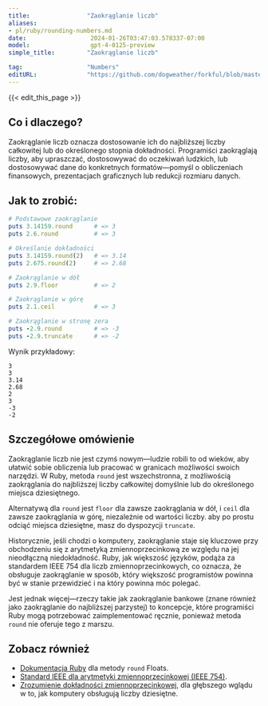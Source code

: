 ```yaml
---
title:                "Zaokrąglanie liczb"
aliases:
- pl/ruby/rounding-numbers.md
date:                  2024-01-26T03:47:03.578337-07:00
model:                 gpt-4-0125-preview
simple_title:         "Zaokrąglanie liczb"

tag:                  "Numbers"
editURL:              "https://github.com/dogweather/forkful/blob/master/content/pl/ruby/rounding-numbers.md"
---
```


{{< edit_this_page >}}

## Co i dlaczego?
Zaokrąglanie liczb oznacza dostosowanie ich do najbliższej liczby całkowitej lub do określonego stopnia dokładności. Programiści zaokrąglają liczby, aby upraszczać, dostosowywać do oczekiwań ludzkich, lub dostosowywać dane do konkretnych formatów—pomyśl o obliczeniach finansowych, prezentacjach graficznych lub redukcji rozmiaru danych.

## Jak to zrobić:

```Ruby
# Podstawowe zaokrąglanie
puts 3.14159.round      # => 3
puts 2.6.round          # => 3

# Określanie dokładności
puts 3.14159.round(2)   # => 3.14
puts 2.675.round(2)     # => 2.68

# Zaokrąglanie w dół
puts 2.9.floor          # => 2

# Zaokrąglanie w górę
puts 2.1.ceil           # => 3

# Zaokrąglanie w stronę zera
puts -2.9.round         # => -3
puts -2.9.truncate      # => -2
```

Wynik przykładowy:
```
3
3
3.14
2.68
2
3
-3
-2
```

## Szczegółowe omówienie
Zaokrąglanie liczb nie jest czymś nowym—ludzie robili to od wieków, aby ułatwić sobie obliczenia lub pracować w granicach możliwości swoich narzędzi. W Ruby, metoda `round` jest wszechstronna, z możliwością zaokrąglania do najbliższej liczby całkowitej domyślnie lub do określonego miejsca dziesiętnego.

Alternatywą dla `round` jest `floor` dla zawsze zaokrąglania w dół, i `ceil` dla zawsze zaokrąglania w górę, niezależnie od wartości liczby. aby po prostu odciąć miejsca dziesiętne, masz do dyspozycji `truncate`.

Historycznie, jeśli chodzi o komputery, zaokrąglanie staje się kluczowe przy obchodzeniu się z arytmetyką zmiennoprzecinkową ze względu na jej nieodłączną niedokładność. Ruby, jak większość języków, podąża za standardem IEEE 754 dla liczb zmiennoprzecinkowych, co oznacza, że obsługuje zaokrąglanie w sposób, który większość programistów powinna być w stanie przewidzieć i na który powinna móc polegać.

Jest jednak więcej—rzeczy takie jak zaokrąglanie bankowe (znane również jako zaokrąglanie do najbliższej parzystej) to koncepcje, które programiści Ruby mogą potrzebować zaimplementować ręcznie, ponieważ metoda `round` nie oferuje tego z marszu.

## Zobacz również
- [Dokumentacja Ruby](https://ruby-doc.org/core-3.0.0/Float.html#method-i-round) dla metody `round` Floats.
- [Standard IEEE dla arytmetyki zmiennoprzecinkowej (IEEE 754)](https://ieeexplore.ieee.org/document/4610935).
- [Zrozumienie dokładności zmiennoprzecinkowej](https://floating-point-gui.de/), dla głębszego wglądu w to, jak komputery obsługują liczby dziesiętne.
